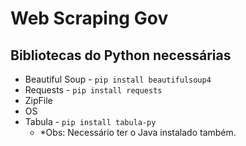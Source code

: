 # Web Scraping Gov

## Bibliotecas do Python necessárias

- Beautiful Soup - ```pip install beautifulsoup4```
- Requests - ```pip install requests```
- ZipFile
- OS
- Tabula - ```pip install tabula-py``` 
    - *Obs: Necessário ter o Java instalado também.